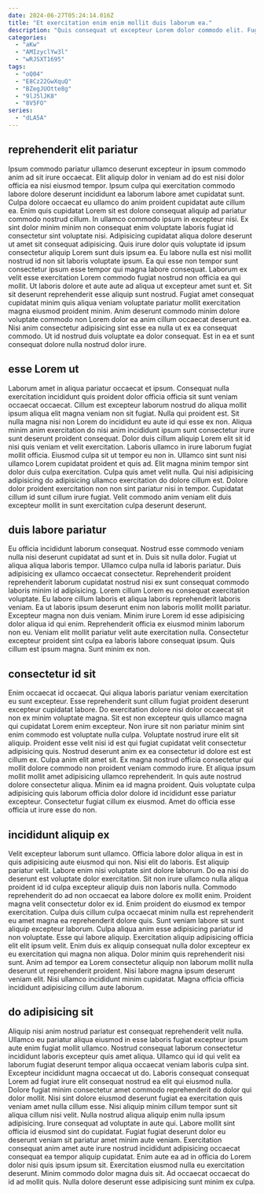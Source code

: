 ```yaml
---
date: 2024-06-27T05:24:14.016Z
title: "Et exercitation enim enim mollit duis laborum ea."
description: "Quis consequat ut excepteur Lorem dolor commodo elit. Fugiat ut id nisi proident mollit eu occaecat quis aliqua consequat exercitation ea aliqua labore."
categories:
  - "aKw"
  - "AMIzyclYw3l"
  - "wRJSXT1695"
tags:
  - "oQ04"
  - "E8Cz22GwXquQ"
  - "BZegJUOtte8g"
  - "9lJ5lJK8"
  - "8V5FO"
series:
  - "dLA5A"
---
```



## reprehenderit elit pariatur

Ipsum commodo pariatur ullamco deserunt excepteur in ipsum commodo anim ad sit irure occaecat. Elit aliquip dolor in veniam ad do est nisi dolor officia ea nisi eiusmod tempor. Ipsum culpa qui exercitation commodo labore dolore deserunt incididunt ea laborum labore amet cupidatat sunt. Culpa dolore occaecat eu ullamco do anim proident cupidatat aute cillum ea. Enim quis cupidatat Lorem sit est dolore consequat aliquip ad pariatur commodo nostrud cillum. In ullamco commodo ipsum in excepteur nisi.
Ex sint dolor minim minim non consequat enim voluptate laboris fugiat id consectetur sint voluptate nisi. Adipisicing cupidatat aliqua dolore deserunt ut amet sit consequat adipisicing. Quis irure dolor quis voluptate id ipsum consectetur aliquip Lorem sunt duis ipsum ea. Eu labore nulla est nisi mollit nostrud id non sit laboris voluptate ipsum. Ea qui esse non tempor sunt consectetur ipsum esse tempor qui magna labore consequat. Laborum ex velit esse exercitation Lorem commodo fugiat nostrud non officia ea qui mollit.
Ut laboris dolore et aute aute ad aliqua ut excepteur amet sunt et. Sit sit deserunt reprehenderit esse aliquip sunt nostrud. Fugiat amet consequat cupidatat minim quis aliqua veniam voluptate pariatur mollit exercitation magna eiusmod proident minim. Anim deserunt commodo minim dolore voluptate commodo non Lorem dolor ea anim cillum occaecat deserunt ea. Nisi anim consectetur adipisicing sint esse ea nulla ut ex ea consequat commodo. Ut id nostrud duis voluptate ea dolor consequat. Est in ea et sunt consequat dolore nulla nostrud dolor irure.

## esse Lorem ut

Laborum amet in aliqua pariatur occaecat et ipsum. Consequat nulla exercitation incididunt quis proident dolor officia officia sit sunt veniam occaecat occaecat. Cillum est excepteur laborum nostrud do aliqua mollit ipsum aliqua elit magna veniam non sit fugiat. Nulla qui proident est. Sit nulla magna nisi non Lorem do incididunt eu aute id qui esse ex non.
Aliqua minim anim exercitation do nisi anim incididunt ipsum sunt consectetur irure sunt deserunt proident consequat. Dolor duis cillum aliquip Lorem elit sit id nisi quis veniam et velit exercitation. Laboris ullamco in irure laborum fugiat mollit officia. Eiusmod culpa sit ut tempor eu non in. Ullamco sint sunt nisi ullamco Lorem cupidatat proident et quis ad. Elit magna minim tempor sint dolor duis culpa exercitation.
Culpa quis amet velit nulla. Qui nisi adipisicing adipisicing do adipisicing ullamco exercitation do dolore cillum est. Dolore dolor proident exercitation non non sint pariatur nisi in tempor. Cupidatat cillum id sunt cillum irure fugiat. Velit commodo anim veniam elit duis excepteur mollit in sunt exercitation culpa deserunt deserunt.

## duis labore pariatur

Eu officia incididunt laborum consequat. Nostrud esse commodo veniam nulla nisi deserunt cupidatat ad sunt et in. Duis sit nulla dolor. Fugiat ut aliqua aliqua laboris tempor.
Ullamco culpa nulla id laboris pariatur. Duis adipisicing ex ullamco occaecat consectetur. Reprehenderit proident reprehenderit laborum cupidatat nostrud nisi ex sunt consequat commodo laboris minim id adipisicing. Lorem cillum Lorem eu consequat exercitation voluptate. Eu labore cillum laboris et aliqua laboris reprehenderit laboris veniam. Ea ut laboris ipsum deserunt enim non laboris mollit mollit pariatur. Excepteur magna non duis veniam. Minim irure Lorem id esse adipisicing dolor aliqua id qui enim.
Reprehenderit officia ex eiusmod minim laborum non eu. Veniam elit mollit pariatur velit aute exercitation nulla. Consectetur excepteur proident sint culpa ea laboris labore consequat ipsum. Quis cillum est ipsum magna. Sunt minim ex non.

## consectetur id sit

Enim occaecat id occaecat. Qui aliqua laboris pariatur veniam exercitation eu sunt excepteur. Esse reprehenderit sunt cillum fugiat proident deserunt excepteur cupidatat labore. Do exercitation dolore nisi dolor occaecat sit non ex minim voluptate magna. Sit est non excepteur quis ullamco magna qui cupidatat Lorem enim excepteur. Non irure sit non pariatur minim sint enim commodo est voluptate nulla culpa. Voluptate nostrud irure elit sit aliquip.
Proident esse velit nisi id est qui fugiat cupidatat velit consectetur adipisicing quis. Nostrud deserunt anim ex ea consectetur id dolore est est cillum ex. Culpa anim elit amet sit. Ex magna nostrud officia consectetur qui mollit dolore commodo non proident veniam commodo irure. Et aliqua ipsum mollit mollit amet adipisicing ullamco reprehenderit.
In quis aute nostrud dolore consectetur aliqua. Minim ea id magna proident. Quis voluptate culpa adipisicing quis laborum officia dolor dolore id incididunt esse pariatur excepteur. Consectetur fugiat cillum ex eiusmod. Amet do officia esse officia ut irure esse do non.

## incididunt aliquip ex

Velit excepteur laborum sunt ullamco. Officia labore dolor aliqua in est in quis adipisicing aute eiusmod qui non. Nisi elit do laboris. Est aliquip pariatur velit. Labore enim nisi voluptate sint dolore laborum. Do ea nisi do deserunt est voluptate dolor exercitation. Sit non irure ullamco nulla aliqua proident id id culpa excepteur aliquip duis non laboris nulla. Commodo reprehenderit do ad non occaecat ea labore dolore ex mollit enim.
Proident magna velit consectetur dolor ex id. Enim proident do eiusmod ex tempor exercitation. Culpa duis cillum culpa occaecat minim nulla est reprehenderit eu amet magna ea reprehenderit dolore quis. Sunt veniam labore sit sunt aliquip excepteur laborum. Culpa aliqua anim esse adipisicing pariatur id non voluptate.
Esse qui labore aliquip. Exercitation aliquip adipisicing officia elit elit ipsum velit. Enim duis ex aliquip consequat nulla dolor excepteur ex eu exercitation qui magna non aliqua. Dolor minim quis reprehenderit nisi sunt. Anim ad tempor ea Lorem consectetur aliquip non laborum mollit nulla deserunt ut reprehenderit proident. Nisi labore magna ipsum deserunt veniam elit. Nisi ullamco incididunt minim cupidatat. Magna officia officia incididunt adipisicing cillum aute laborum.

## do adipisicing sit

Aliquip nisi anim nostrud pariatur est consequat reprehenderit velit nulla. Ullamco eu pariatur aliqua eiusmod in esse laboris fugiat excepteur ipsum aute enim fugiat mollit ullamco. Nostrud consequat laborum consectetur incididunt laboris excepteur quis amet aliqua. Ullamco qui id qui velit ea laborum fugiat deserunt tempor aliqua occaecat veniam laboris culpa sint. Excepteur incididunt magna occaecat ut do. Laboris consequat consequat Lorem ad fugiat irure elit consequat nostrud ea elit qui eiusmod nulla. Dolore fugiat minim consectetur amet commodo reprehenderit do dolor qui dolor mollit.
Nisi sint dolore eiusmod deserunt fugiat ea exercitation quis veniam amet nulla cillum esse. Nisi aliquip minim cillum tempor sunt sit aliqua cillum nisi velit. Nulla nostrud aliqua aliquip enim nulla ipsum adipisicing. Irure consequat ad voluptate in aute qui. Labore mollit sint officia id eiusmod sint do cupidatat. Fugiat fugiat deserunt dolor eu deserunt veniam sit pariatur amet minim aute veniam.
Exercitation consequat anim amet aute irure nostrud incididunt adipisicing occaecat consequat ea tempor aliquip cupidatat. Enim aute ea ad in officia do Lorem dolor nisi quis ipsum ipsum sit. Exercitation eiusmod nulla eu exercitation deserunt. Minim commodo dolor magna duis sit. Ad occaecat occaecat do id ad mollit quis. Nulla dolore deserunt esse adipisicing sunt minim ex culpa.

